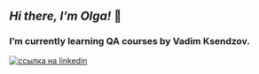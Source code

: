 ## ___Hi there, I’m Olga!___ 👋

### I’m currently learning QA courses by Vadim Ksendzov.

[![ссылка на linkedin](https://user-images.githubusercontent.com/94904134/150655580-9d58359f-26bc-41e9-add8-858da8e737d9.png)](https://www.linkedin.com/in/olga-k-765272227/)




<!--
**olghotin/olghotin** is a ✨ _special_ ✨ repository because its `README.md` (this file) appears on your GitHub profile.

Here are some ideas to get you started:

- 🔭 I’m currently working on ...
- 🌱 I’m currently learning QA courses by Vadim Ksendzov
- 👯 I’m looking to collaborate on ...
- 🤔 I’m looking for help with ...
- 💬 Ask me about ...
- 📫 How to reach me: olga_hotin@mail.ru
- 😄 Pronouns: ...
- ⚡ Fun fact: ...
-->

